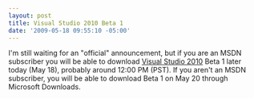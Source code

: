```yaml
---
layout: post
title: Visual Studio 2010 Beta 1
date: '2009-05-18 09:55:10 -05:00'
---
```


I'm still waiting for an "official" announcement, but if you are an MSDN subscriber you will be able to download [Visual Studio 2010](http://www.microsoft.com/australia/visualstudio/products/2010/default.mspx) Beta 1 later today (May 18), probably around 12:00 PM (PST). If you aren't an MSDN subscriber, you will be able to download Beta 1 on May 20 through Microsoft Downloads. 
